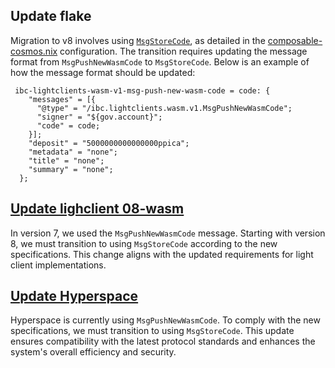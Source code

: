 ## Update flake 
Migration to v8 involves using [`MsgStoreCode`](./differences.md#messages), as detailed in the [composable-cosmos.nix](https://github.com/ComposableFi/composable/blob/main/flake/cosmos/composable-cosmos.nix#L24-L34) configuration. The transition requires updating the message format from `MsgPushNewWasmCode` to `MsgStoreCode`. Below is an example of how the message format should be updated:

     ibc-lightclients-wasm-v1-msg-push-new-wasm-code = code: {
        "messages" = [{
          "@type" = "/ibc.lightclients.wasm.v1.MsgPushNewWasmCode";
          "signer" = "${gov.account}";
          "code" = code;
        }];
        "deposit" = "5000000000000000ppica";
        "metadata" = "none";
        "title" = "none";
        "summary" = "none";
      };


## [Update lighclient 08-wasm](https://github.com/ComposableFi/composable-ibc/blob/master/light-clients/ics08-wasm/src/msg.rs#L32)

In version 7, we used the `MsgPushNewWasmCode` message. Starting with version 8, we must transition to using `MsgStoreCode` according to the new specifications. This change aligns with the updated requirements for light client implementations.


## [Update Hyperspace](https://github.com/ComposableFi/composable-ibc/blob/46588f5ba06a5e8256946533268c847ceffa66d4/hyperspace/cosmos/src/provider.rs#L61)

Hyperspace is currently using `MsgPushNewWasmCode`. To comply with the new specifications, we must transition to using `MsgStoreCode`. This update ensures compatibility with the latest protocol standards and enhances the system's overall efficiency and security.